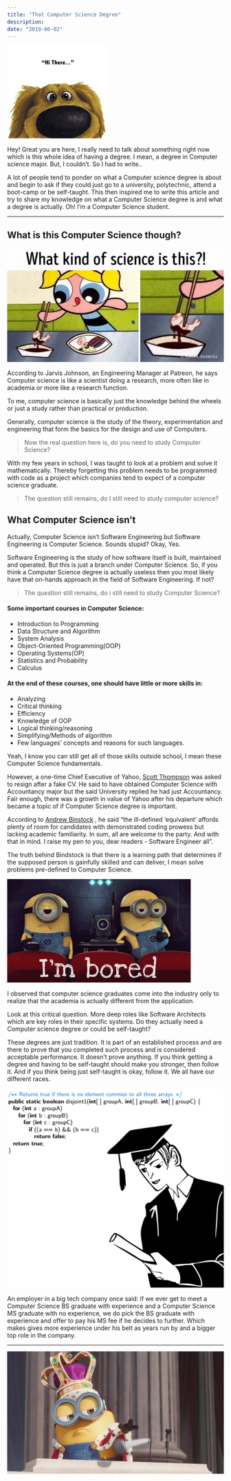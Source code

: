```yaml
---
title: "That Computer Science Degree"
description: 
date: "2019-06-02"
---
```


![Happy Dog](computer.jpeg)

Hey! Great you are here, I really need to talk about something right now which is this whole idea of having a degree. I mean, a degree in Computer science major. But, I couldn’t. So I had to write..

A lot of people tend to ponder on what a Computer science degree is about and begin to ask if they could just go to a university, polytechnic, attend a boot-camp or be self-taught. This then inspired me to write this article and try to share my knowledge on what a Computer Science degree is and what a degree is actually. Oh! I’m a Computer Science student.

___

## What is this Computer Science though?

![Trying to eat garbage](science.jpeg)

According to Jarvis Johnson, an Engineering Manager at Patreon, he says Computer science is like a scientist doing a research, more often like in academia or more like a research function.

To me, computer science is basically just the knowledge behind the wheels or just a study rather than practical or production.

Generally, computer science is the study of the theory, experimentation and 
engineering that form the basics for the design and use of Computers.

>Now the real question here is, do you need to study Computer Science?

With my few years in school, I was taught to look at a problem and solve it mathematically. Thereby forgetting this problem needs to be programmed with code as a project which companies tend to expect of a computer science graduate.

>The question still remains, do I still need to study computer science?

## What Computer Science isn’t

Actually, Computer Science isn’t Software Engineering but Software Engineering is Computer Science. Sounds stupid? Okay, Yes.

Software Engineering is the study of how software itself is built, maintained and operated. But this is just a branch under Computer Science. So, if you think a Computer Science degree is actually useless then you most likely have that on-hands approach in the field of Software Engineering. If not?

>The question still remains, do i still need to study Computer Science?

#### Some important courses in Computer Science:

+ Introduction to Programming
+ Data Structure and Algorithm
+ System Analysis
+ Object-Oriented Programming(OOP)
+ Operating Systems(OP)
+ Statistics and Probability
+ Calculus

#### At the end of these courses, one should have little or more skills in:

+ Analyzing
+ Critical thinking
+ Efficiency
+ Knowledge of OOP
+ Logical thinking/reasoning
+ Simplifying/Methods of algorithm
+ Few languages’ concepts and reasons for such languages.

Yeah, I know you can still get all of those skills outside school, I mean these Computer Science fundamentals.

However, a one-time Chief Executive of Yahoo, 
[Scott Thompson](https://en.wikipedia.org/wiki/Scott_Thompson_%28businessman%29) was asked to resign after a fake CV. He said to have obtained Computer Science with Accountancy major but the said University replied he had just Accountancy. Fair enough, there was a growth in value of Yahoo after his departure which became a topic of if Computer Science degree is important.

According to 
[Andrew Binstock](https://www.linkedin.com/in/andrewbinstock/)
, he said “the ill-defined ‘equivalent’ affords plenty of room for candidates with demonstrated coding prowess but lacking academic familiarity. In sum, all are welcome to the party. And with that in mind. I raise my pen to you, dear readers - Software Engineer all”.

The truth behind Bindstock is that there is a learning path that determines if the supposed person is gainfully skilled and can deliver, I mean solve problems pre-defined to Computer Science.

![Bored yet?](bored.jpeg)

I observed that computer science graduates come into the industry only to realize that the academia is actually different from the application.

Look at this critical question. More deep roles like Software Architects which are key roles in their specific systems. Do they actually need a Computer science degree or could be self-taught?

These degrees are just tradition. It is part of an established process and are there to prove that you completed such process and is considered acceptable performance. It doesn’t prove anything. If you think getting a degree and having to be self-taught should make you stronger, then follow it. And if you think being just self-taught is okay, follow it. We all have our different races.


![Graduate](graduate.png)

An employer in a big tech company once said: if we ever get to meet a Computer Science BS graduate with experience and a Computer Science MS graduate with no experience, we do pick the BS graduate with experience and offer to pay his MS fee if he decides to further. Which makes gives more experience under his belt as years run by and a bigger top role in the company.

___


![Drops mic](drops-mic.jpeg)





